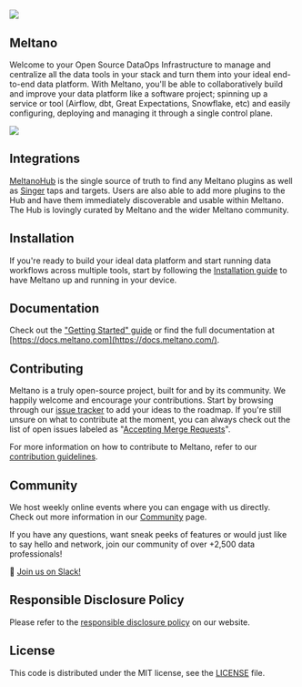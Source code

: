 ![](https://lh6.googleusercontent.com/ZTyjEphqTxYMMfU52V6gA21HP1kHhLGFUPaO_eU7eQKfZwbqq2xsao86vlRJ_YPeTT7oJ4QOM7usLJ1q0fVYt8eDSMnqCaQpYjsS7cam5lgdQL-QQ4FxjGDSCKkp_B5LCl0cwEfOf0RjAldHYQ)
=========================================================================================================================================================================================

Meltano
-------

Welcome to your Open Source DataOps Infrastructure to manage and centralize all the data tools in your stack and turn them into your ideal end-to-end data platform. With Meltano, you'll be able to collaboratively build and improve your data platform like a software project; spinning up a service or tool (Airflow, dbt, Great Expectations, Snowflake, etc) and easily configuring, deploying and managing it through a single control plane.

![](https://lh3.googleusercontent.com/v77ESPe2YLNxpfZNv9zYIle0vd59Oe4gr5iOMzhHamo_dwMuIxrF8zsVhodOc87xRsA6VXt-ZD5saL7MD4f0bmLzwrptUp_JtmSvKjicjBAmgmu_YtSz3PrxvJ-VvvN63mpgVGdiyLM7DPgbaw)

Integrations
------------

[MeltanoHub](https://hub.meltano.com/) is the single source of truth to find any Meltano plugins as well as [Singer](https://singer.io/) taps and targets. Users are also able to add more plugins to the Hub and have them immediately discoverable and usable within Meltano. The Hub is lovingly curated by Meltano and the wider Meltano community.

Installation
------------

If you're ready to build your ideal data platform and start running data workflows across multiple tools, start by following the [Installation guide](https://docs.meltano.com/guide/installation) to have Meltano up and running in your device.

Documentation
-------------

Check out the ["Getting Started" guide](https://docs.meltano.com/getting-started) or find the full documentation at [https://docs.meltano.com](https://docs.meltano.com/).

Contributing
------------

Meltano is a truly open-source project, built for and by its community. We happily welcome and encourage your contributions. Start by browsing through our [issue tracker](https://github.com/meltano/meltano/issues?q=is%3Aopen+is%3Aissue) to add your ideas to the roadmap. If you're still unsure on what to contribute at the moment, you can always check out the list of open issues labeled as "[Accepting Merge Requests](https://github.com/meltano/meltano/issues?q=is%3Aopen+is%3Aissue+label%3A%22accepting+merge+requests%22)".

For more information on how to contribute to Meltano, refer to our [contribution guidelines](https://docs.meltano.com/contribute/).

Community
---------

We host weekly online events where you can engage with us directly. Check out more information in our [Community](https://meltano.com/community/) page.

If you have any questions, want sneak peeks of features or would just like to say hello and network, join our community of over +2,500 data professionals!

👋 [Join us on Slack!](https://meltano.com/slack)

Responsible Disclosure Policy
-----------------------------

Please refer to the [responsible disclosure policy](https://docs.meltano.com/the-project/responsible-disclosure) on our website.

License
-------

This code is distributed under the MIT license, see the [LICENSE](https://github.com/meltano/meltano/blob/main/LICENSE) file.
